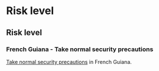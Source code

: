 # Risk level

## Risk level

### French Guiana - Take normal security precautions

[Take normal security precautions](#levels "Risk Levels") in French Guiana.